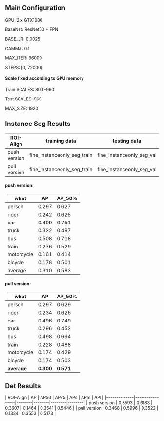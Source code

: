 ## Main Configuration

GPU: 2 x GTX1080

BaseNet: ResNet50 + FPN

BASE_LR: 0.0025

GAMMA: 0.1

MAX_ITER: 96000

STEPS: [0, 72000]

#### Scale fixed according to GPU memory

Train SCALES: 800~960

Test SCALES: 960

MAX_SIZE: 1920


## Instance Seg Results

| ROI-Align    | training data               | testing data              | AP      | AP@0.5  | training time |
|--------------|-----------------------------|---------------------------|---------|---------|---------------|
| push version | fine_instanceonly_seg_train | fine_instanceonly_seg_val | 31.0    | 58.3    | 0.73s / iter  |
| pull version | fine_instanceonly_seg_train | fine_instanceonly_seg_val | 30.0    | 57.1    | 2.19s / iter  |

#### push version:

| what           |             AP     |   AP_50%  |
|----------------|--------------------|-----------|
| person         |          0.297     |    0.627  |
| rider          |          0.242     |    0.625  |
| car            |          0.499     |    0.751  |
| truck          |          0.322     |    0.497  |
| bus            |          0.508     |    0.718  |
| train          |          0.276     |    0.529  |
| motorcycle     |          0.161     |    0.414  |
| bicycle        |          0.178     |    0.501  |
| average        |          0.310     |    0.583  |

#### pull version:

| what           |             AP     |   AP_50%      |
|----------------|--------------------|---------------|
| person         |          0.297     |    0.629      |
| rider          |          0.234     |    0.626      |
| car            |          0.496     |    0.749      |
| truck          |          0.296     |    0.452      |
| bus            |          0.498     |    0.694      |
| train          |          0.228     |    0.488      |
| motorcycle     |          0.174     |    0.429      |
| bicycle        |          0.174     |    0.503      |
| **average**    |          **0.300** |    **0.571**  |

## Det Results

| ROI-Align    | AP     | AP50   | AP75   | APs    | APm    | APl    |
|--------------|-----------------|--------|--------|--------|--------|
| push version | 0.3593 | 0.6183 | 0.3607 | 0.1464 | 0.3541 | 0.5446 |
| pull version | 0.3468 | 0.5996 | 0.3522 | 0.1334 | 0.3553 | 0.5173 |

